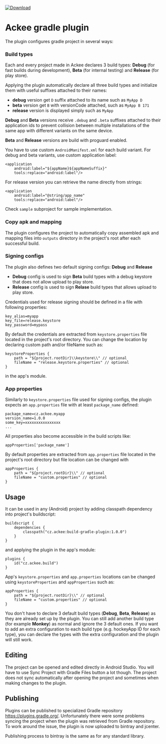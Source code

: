 [ ![Download](https://api.bintray.com/packages/ackeecz/gradle-plugin/build-gradle-plugin/images/download.svg) ](https://bintray.com/ackeecz/gradle-plugin/build-gradle-plugin/_latestVersion)
# Ackee gradle plugin

The plugin configures gradle project in several ways:

### Build types
Each and every project made in Ackee declares 3 build types:
**Debug** (for fast builds during development),
**Beta** (for internal testing) and
**Release** (for play store).

Applying the plugin automatically declare all three build types and initialize them with
useful suffixes attached to their names:
 - **debug** version get `D` suffix attached to its name such as `MyApp D`
 - **beta** version get `B` with versionCode attached, such as `MyApp B 171`
 - **release** version is displayed simply such as `MyApp`

**Debug** and **Beta** versions receive `.debug` and `.beta` suffixes attached to their application
ids to prevent collision between multiple installations of the same app with different variants on
the same device.

**Beta** and **Release** versions are build with proguard enabled.

You have to use custom `AndroidManifest.xml` for each build variant.
For debug and beta variants, use custom application label:
```
<application
    android:label="${appName}${appNameSuffix}"
    tools:replace="android:label"/>
```
For release version you can retrieve the name directly from strings:
```
<application
    android:label="@string/app_name"
    tools:replace="android:label"/>
```

Check `sample` subproject for sample implementation.

### Copy apk and mapping

The plugin configures the project to automatically copy assembled apk and mapping files into
`outputs` directory in the project's root after each successful build.

### Signing configs

The plugin also defines two default signing configs: **Debug** and **Release**

- **Debug** config is used to sign **Beta** build types with a debug keystore that does not allow
upload to play store.
- **Release** config is used to sign **Relase** build types that allows upload to play store.

Credentials used for release signing should be defined in a file with following properties:
```
key_alias=myapp
key_file=release.keystore
key_password=mypass
```

By default the credentials are extracted from `keystore.properties` file located in the project's
root directory. You can change the location by declaring custom path and/or fileName such as:

```
keystoreProperties {
    path = "${project.rootDir}\\keystore\\" // optional
    fileName = "release.keystore.properties" // optional
}
```
in the app's module.

### App properties
Similarly to `keystore.properties` file used for signing configs, the plugin expects an
`app.properties` file with at least `package_name` defined:
```
package_name=cz.ackee.myapp
version_name=1.0.0
some_key=xxxxxxxxxxxxxxxx
...
```
All properties also become accessible in the build scripts like:
```
appProperties['package_name']
```
By default properties are extracted from `app.properties` file located in the project's
root directory but file location can be changed with
```
appProperties {
    path = "${project.rootDir}\\" // optional
    fileName = "custom.properties" // optional
}
```


## Usage

It can be used in any (Android) project by adding classpath dependency into project's buildscript:
```
buildscript {
    dependencies {
        classpath("cz.ackee:build-gradle-plugin:1.0.0")
    }
}
```

and applying the plugin in the app's module:

```
plugins {
    id("cz.ackee.build")
}
```

App's `keystore.properties` and `app.properties` locations can be changed using
`keystoreProperties` and `appProperties` such as:
```
appProperties {
    path = "${project.rootDir}\\" // optional
    fileName = "custom.properties" // optional
}
```

You don't have to declare 3 default build types (**Debug**, **Beta**, **Release**) as they are
already set up by the plugin. You can still add another build type (for example **Monkey**) as
normal and ignore the 3 default ones. If you want to add an extra configuration to each build type
(e.g. hockeyApp ID for each type), you can declare the types with the extra configuration and
the plugin will still work.

## Editing
The project can be opened and edited directly in Android Studio.
You will have to use Sync Project with Gradle Files button a lot though.
The project does not sync automatically after opening the project and sometimes when
making changes to the plugin.

## Publishing
Plugins can be published to specialized Gradle repository https://plugins.gradle.org/.
Unfortunately there were some problems syncing the project when the plugin was retrieved
from Gradle repository. To work around the issue, the plugin is now uploaded to bintray
and jcenter.

Publishing process to bintray is the same as for any standard library.
